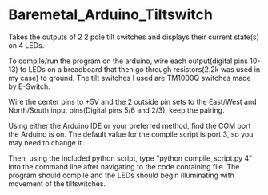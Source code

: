 # Baremetal_Arduino_Tiltswitch
Takes the outputs of 2 2 pole tilt switches and displays their current state(s) on 4 LEDs.

To compile/run the program on the arduino, wire each output(digital pins 10-13) to LEDs on a breadboard that then go through resistors(2.2k was used in my case) to ground. The tilt switches I used are TM1000Q switches made by E-Switch.

Wire the center pins to +5V and the 2 outside pin sets to the East/West and North/South input pins(Digital pins 5/6 and 2/3), keep the pairing.

Using either the Arduino IDE or your preferred method, find the COM port the Arduino is on. The default value for the compile script is port 3, so you may need to change it.

Then, using the included python script, type "python compile_script.py 4" into the command line after navigating to the code containing file. The program should compile and the LEDs should begin illuminating with movement of the tiltswitches.
